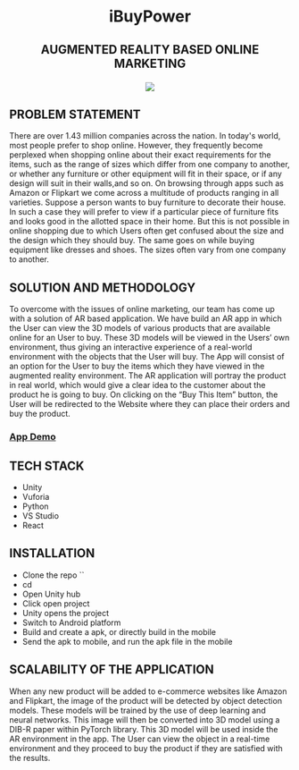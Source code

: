 # <p align="center"> iBuyPower </p>

## <p align="center"> AUGMENTED REALITY BASED ONLINE MARKETING </p>

<p align="center">
    <img src="https://user-images.githubusercontent.com/79036525/167281510-34680634-65de-448c-a8ff-e1a6c9cfb277.png">
 </p>
 
## PROBLEM STATEMENT
There are over 1.43 million companies across the nation. In today's world, most people prefer to shop online. However, they frequently become perplexed when shopping online about their exact requirements for the items, such as the range of sizes which differ from one company to another, or whether any furniture or other equipment will fit in their space, or if any design will suit in their walls,and so on. On browsing through apps such as Amazon or Flipkart we come across a multitude of products ranging in all varieties. Suppose a person wants to buy furniture to decorate their house. In such a case they will prefer to view if a particular piece of furniture fits and looks good in the allotted space in their home. But this is not possible in online shopping due to which Users often get confused about the size and the design which they should buy. The same goes on while buying equipment like dresses and shoes. The sizes often vary from one company to another. 

## SOLUTION AND METHODOLOGY
To overcome with the issues of online marketing, our team has come up with a solution of AR based application. We have build an AR app in which the User can view the 3D models of various products that are available online for an User to buy. These 3D models will be viewed in the Users’ own environment, thus giving an interactive experience of a real-world environment with the objects that the User will buy. The App will consist of an option for the User to buy the items which they have viewed in the augmented reality environment. The AR application will portray the product in real world, which would give a clear idea to the customer about the product he is going to buy. On clicking on the “Buy This Item” button, the User will be redirected to the Website where they can place their orders and buy the product.


### [App Demo]()

## TECH STACK
* Unity
* Vuforia
* Python
* VS Studio
* React
## INSTALLATION
* Clone the repo ``
* cd 
* Open Unity hub
* Click open project
* Unity opens the project
* Switch to Android platform
* Build and create a apk, or directly build in the mobile
* Send the apk to mobile, and run the apk file in the mobile
## SCALABILITY OF THE APPLICATION
When any new product will be added to e-commerce websites like Amazon and Flipkart, the image of the product will be detected by object detection models. These models will be trained by the use of deep learning and neural networks. This image will then be converted into 3D model using a DIB-R paper within PyTorch library. This 3D model will be used inside the AR environment in the app. The User can view the object in a real-time environment and they proceed to buy the product if they are satisfied with the results.


